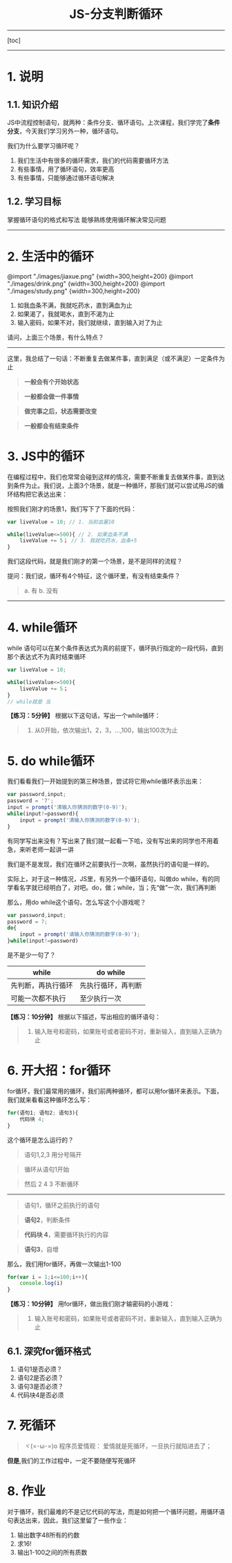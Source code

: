 <h1 style="text-align:center">JS-分支判断循环</h1>

---

[toc]

---

# 1. 说明
## 1.1. 知识介绍

JS中流程控制语句，就两种：条件分支、循环语句。上次课程，我们学完了**条件分支**，今天我们学习另外一种，循环语句。

我们为什么要学习循环呢？

1. 我们生活中有很多的循环需求，我们的代码需要循环方法
2. 有些事情，用了循环语句，效率更高
3. 有些事情，只能够通过循环语句解决

## 1.2. 学习目标

掌握循环语句的格式和写法
能够熟练使用循环解决常见问题

---

# 2. 生活中的循环

@import "./images/jiaxue.png" {width=300,height=200}
@import "./images/drink.png" {width=300,height=200}
@import "./images/study.png" {width=300,height=200}

1. 如我血条不满，我就吃药水，直到满血为止
2. 如果渴了，我就喝水，直到不渴为止
3. 输入密码，如果不对，我们就继续，直到输入对了为止


请问，上面三个场景，有什么特点？


---

这里，我总结了一句话：不断重复去做某件事，直到满足（或不满足）一定条件为止

> **一般会有个开始状态**

> **一般都会做一件事情**

> **做完事之后，状态需要改变**

> **一般都会有结束条件**

# 3. JS中的循环

在编程过程中，我们也常常会碰到这样的情况，需要不断重复去做某件事，直到达到条件为止。我们说，上面3个场景，就是一种循环，那我们就可以尝试用JS的循环结构把它表达出来：

按照我们刚才的场景1，我们写下了下面的代码：

```js
var liveValue = 10; // 1. 当前血量10

while(liveValue<=500){ // 2. 如果血条不满
	liveValue += 5； // 3. 我就吃药水，血条+5
}
```
我们这段代码，就是我们刚才的第一个场景，是不是同样的流程？

提问：我们说，循环有4个特征，这个循环里，有没有结束条件？

> a. 有
> b. 没有

---

# 4. while循环
while 语句可以在某个条件表达式为真的前提下，循环执行指定的一段代码，直到那个表达式不为真时结束循环

```js
var liveValue = 10;

while(liveValue<=500){
	liveValue += 5；
}
// while就是 当
```

**【练习：5分钟】** 根据以下这句话，写出一个while循环：

> 1. 从0开始，依次输出1，2，3，...,100，输出100次为止


# 5. do while循环

我们看看我们一开始提到的第三种场景，尝试将它用while循环表示出来：

```js
var password,input;
password = '7';
input = prompt('清输入你猜测的数字(0-9)');
while(input!=password){
	input = prompt('清输入你猜测的数字(0-9)');
}
```

有同学写出来没有？写出来了我们就一起看一下哈，没有写出来的同学也不用着急，来听老师一起讲一讲

我们是不是发现，我们在循环之前要执行一次啊，虽然执行的语句是一样的。

实际上，对于这一种情况，JS里，有另外一个循环语句，叫做do while，有的同学看名字就已经明白了，对吧。do，做；while，当；先“做”一次，我们再判断

那么，用do while这个语句，怎么写这个小游戏呢？

```js
var password,input;
password = 7;
do{
	input = prompt('请输入你猜测的数字(0-9)');
}while(input!=password)
```

是不是少一句了？

while | do while
--|--
先判断，再执行循环|先执行循环，再判断
可能一次都不执行|至少执行一次 

**【练习：10分钟】** 根据以下描述，写出相应的循环语句：

> 1. 输入账号和密码，如果账号或者密码不对，重新输入，直到输入正确为止

# 6. 开大招：for循环

for循环，我们最常用的循环，我们前两种循环，都可以用for循环来表示。下面，我们就来看看这种循环怎么写：

```js
for(语句1; 语句2; 语句3){
	代码块 4;
}
```

这个循环是怎么运行的？

> 语句1,2,3 用分号隔开

> 循环从语句1开始

> 然后 2 4 3 不断循环

---

> 语句1，循环之前执行的语句

> **语句2**，判断条件

> **代码块 4**，需要循环执行的内容

> **语句3**，自增

那么，我们用for循环，再做一次输出1-100
```js
for(var i = 1;i<=100;i++){
	console.log(i)
}
```

**【练习：10分钟】** 用for循环，做出我们刚才输密码的小游戏：

> 1. 输入账号和密码，如果账号或者密码不对，重新输入，直到输入正确为止

## 6.1. 深究for循环格式

1. 语句1是否必须？
2. 语句2是否必须？
3. 语句3是否必须？
4. 代码块4是否必须

# 7. 死循环

> ヾ(=･ω･=)o 程序员爱情观：
爱情就是死循环，一旦执行就陷进去了；

**但是**,我们的工作过程中，一定不要随便写死循环

# 8. 作业
对于循环，我们最难的不是记忆代码的写法，而是如何把一个循环问题，用循环语句表达出来，因此，我们这里留了一些作业：

1. 输出数字48所有的约数
2. 求16!
3. 输出1-100之间的所有质数